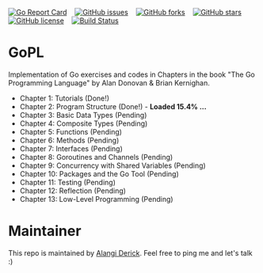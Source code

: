 
[![Go Report Card](https://goreportcard.com/badge/github.com/ch3nkula/GoPL)](https://goreportcard.com/report/github.com/ch3nkula/GoPL) &nbsp;&nbsp;  [![GitHub issues](https://img.shields.io/github/issues/ch3nkula/GoPL.svg)](https://github.com/ch3nkula/GoPL/issues) &nbsp;&nbsp;  [![GitHub forks](https://img.shields.io/github/forks/ch3nkula/GoPL.svg)](https://github.com/ch3nkula/GoPL/network)  &nbsp;&nbsp; [![GitHub stars](https://img.shields.io/github/stars/ch3nkula/GoPL.svg)](https://github.com/ch3nkula/GoPL/stargazers) &nbsp;&nbsp;  [![GitHub license](https://img.shields.io/badge/license-MIT-blue.svg)](https://raw.githubusercontent.com/ch3nkula/GoPL/master/LICENSE) &nbsp;&nbsp;  [![Build Status](https://travis-ci.org/ch3nkula/GoPL.svg?branch=master)](https://travis-ci.org/ch3nkula/GoPL)

# GoPL

Implementation of Go exercises and codes in Chapters in the book "The Go Programming Language" 
by Alan Donovan &amp; Brian Kernighan.

* Chapter 1: Tutorials (Done!)
* Chapter 2: Program Structure (Done!) - **Loaded 15.4% ...**
* Chapter 3: Basic Data Types (Pending)
* Chapter 4: Composite Types (Pending)
* Chapter 5: Functions (Pending)
* Chapter 6: Methods (Pending)
* Chapter 7: Interfaces (Pending)
* Chapter 8: Goroutines and Channels (Pending)
* Chapter 9: Concurrency with Shared Variables (Pending)
* Chapter 10: Packages and the Go Tool (Pending)
* Chapter 11: Testing (Pending)
* Chapter 12: Reflection (Pending)
* Chapter 13: Low-Level Programming (Pending)

# Maintainer

This repo is maintained by [Alangi Derick](https://github.com/ch3nkula). Feel free to ping me and let's talk :)
